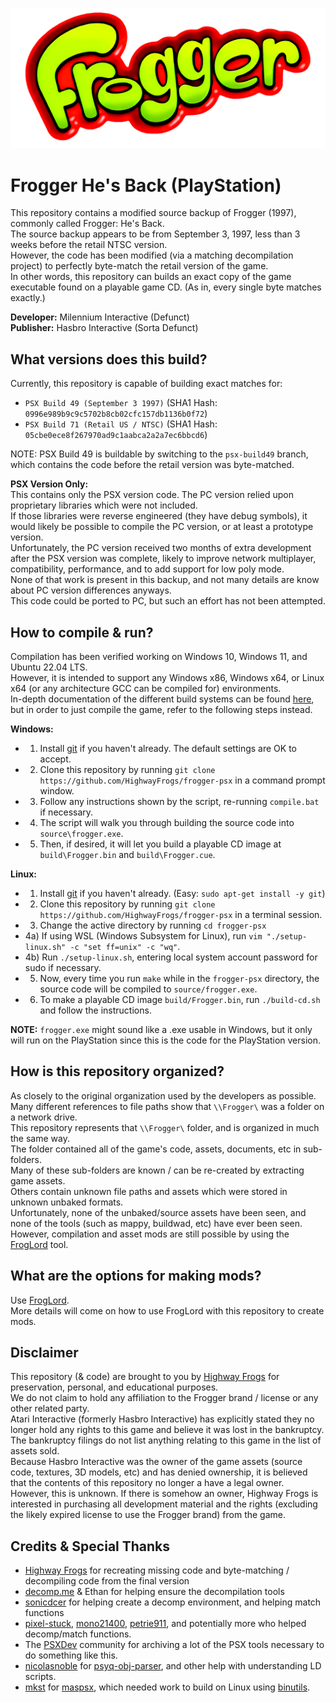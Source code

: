 ![Frogger Logo](/logo.png)
# Frogger He's Back (PlayStation)
This repository contains a modified source backup of Frogger (1997), commonly called Frogger: He's Back.  
The source backup appears to be from September 3, 1997, less than 3 weeks before the retail NTSC version.  
However, the code has been modified (via a matching decompilation project) to perfectly byte-match the retail version of the game.  
In other words, this repository can builds an exact copy of the game executable found on a playable game CD. (As in, every single byte matches exactly.)  

**Developer:** Milennium Interactive (Defunct)  
**Publisher:** Hasbro Interactive (Sorta Defunct)   

## What versions does this build?
Currently, this repository is capable of building exact matches for:  
 - `PSX Build 49 (September 3 1997)` (SHA1 Hash: `0996e989b9c9c5702b8cb02cfc157db1136b0f72`)  
 - `PSX Build 71 (Retail US / NTSC)` (SHA1 Hash: `05cbe0ece8f267970ad9c1aabca2a2a7ec6bbcd6`)  
 
NOTE: PSX Build 49 is buildable by switching to the `psx-build49` branch, which contains the code before the retail version was byte-matched.  

**PSX Version Only:**  
This contains only the PSX version code. The PC version relied upon proprietary libraries which were not included.  
If those libraries were reverse engineered (they have debug symbols), it would likely be possible to compile the PC version, or at least a prototype version.  
Unfortunately, the PC version received two months of extra development after the PSX version was complete, likely to improve network multiplayer, compatibility, performance, and to add support for low poly mode.  
None of that work is present in this backup, and not many details are know about PC version differences anyways.  
This code could be ported to PC, but such an effort has not been attempted.  

## How to compile & run?
Compilation has been verified working on Windows 10, Windows 11, and Ubuntu 22.04 LTS.  
However, it is intended to support any Windows x86, Windows x64, or Linux x64 (or any architecture GCC can be compiled for) environments.  
In-depth documentation of the different build systems can be found [here](/sdk/README.MD), but in order to just compile the game, refer to the following steps instead.  

**Windows:**  
 - 1) Install [git](https://git-scm.com/downloads) if you haven't already. The default settings are OK to accept.  
 - 2) Clone this repository by running `git clone https://github.com/HighwayFrogs/frogger-psx` in a command prompt window.  
 - 3) Follow any instructions shown by the script, re-running `compile.bat` if necessary.  
 - 4) The script will walk you through building the source code into `source\frogger.exe`.  
 - 5) Then, if desired, it will let you build a playable CD image at `build\Frogger.bin` and `build\Frogger.cue`.  

**Linux:**  
 - 1) Install [git](https://git-scm.com/downloads) if you haven't already. (Easy: `sudo apt-get install -y git`)  
 - 2) Clone this repository by running `git clone https://github.com/HighwayFrogs/frogger-psx` in a terminal session.  
 - 3) Change the active directory by running `cd frogger-psx`  
 - 4a) If using WSL (Windows Subsystem for Linux), run `vim "./setup-linux.sh" -c "set ff=unix" -c "wq"`.  
 - 4b) Run `./setup-linux.sh`, entering local system account password for sudo if necessary.  
 - 5) Now, every time you run `make` while in the `frogger-psx` directory, the source code will be compiled to `source/frogger.exe`.  
 - 6) To make a playable CD image `build/Frogger.bin`, run `./build-cd.sh` and follow the instructions.  

**NOTE:** `frogger.exe` might sound like a .exe usable in Windows, but it only will run on the PlayStation since this is the code for the PlayStation version.  

## How is this repository organized?  
As closely to the original organization used by the developers as possible.  
Many different references to file paths show that `\\Frogger\` was a folder on a network drive.  
This repository represents that `\\Frogger\` folder, and is organized in much the same way.  
The folder contained all of the game's code, assets, documents, etc in sub-folders.  
Many of these sub-folders are known / can be re-created by extracting game assets.  
Others contain unknown file paths and assets which were stored in unknown unbaked formats.  
Unfortunately, none of the unbaked/source assets have been seen, and none of the tools (such as mappy, buildwad, etc) have ever been seen.  
However, compilation and asset mods are still possible by using the [FrogLord](https://github.com/Kneesnap/FrogLord/) tool.  

## What are the options for making mods?
Use [FrogLord](https://github.com/Kneesnap/FrogLord/).  
More details will come on how to use FrogLord with this repository to create mods.  

## Disclaimer
This repository (& code) are brought to you by [Highway Frogs](https://highwayfrogs.net/) for preservation, personal, and educational purposes.  
We do not claim to hold any affiliation to the Frogger brand / license or any other related party.  
Atari Interactive (formerly Hasbro Interactive) has explicitly stated they no longer hold any rights to this game and believe it was lost in the bankruptcy. The bankruptcy filings do not list anything relating to this game in the list of assets sold.  
Because Hasbro Interactive was the owner of the game assets (source code, textures, 3D models, etc) and has denied ownership, it is believed that the contents of this repository no longer a have a legal owner.  
However, this is unknown. If there is somehow an owner, Highway Frogs is interested in purchasing all development material and the rights (excluding the likely expired license to use the Frogger brand) from the game.  

## Credits & Special Thanks
 - [Highway Frogs](https://highwayfrogs.net/) for recreating missing code and byte-matching / decompiling code from the final version    
 - [decomp.me](https://decomp.me) & Ethan for helping ensure the decompilation tools  
 - [sonicdcer](https://github.com/sonicdcer) for helping create a decomp environment, and helping match functions  
 - [pixel-stuck](https://github.com/pixel-stuck), [mono21400](https://github.com/Mc-muffin), [petrie911](https://github.com/petrie911), and potentially more who helped decomp/match functions.  
 - The [PSXDev](https://psxdev.net/) community for archiving a lot of the PSX tools necessary to do something like this.  
 - [nicolasnoble](https://github.com/nicolasnoble) for [psyq-obj-parser](https://github.com/grumpycoders/pcsx-redux/tree/main/tools/psyq-obj-parser), and other help with understanding LD scripts.  
 - [mkst](https://github.com/mkst) for [maspsx](https://github.com/mkst/maspsx), which needed work to build on Linux using [binutils](https://www.gnu.org/software/binutils/).  